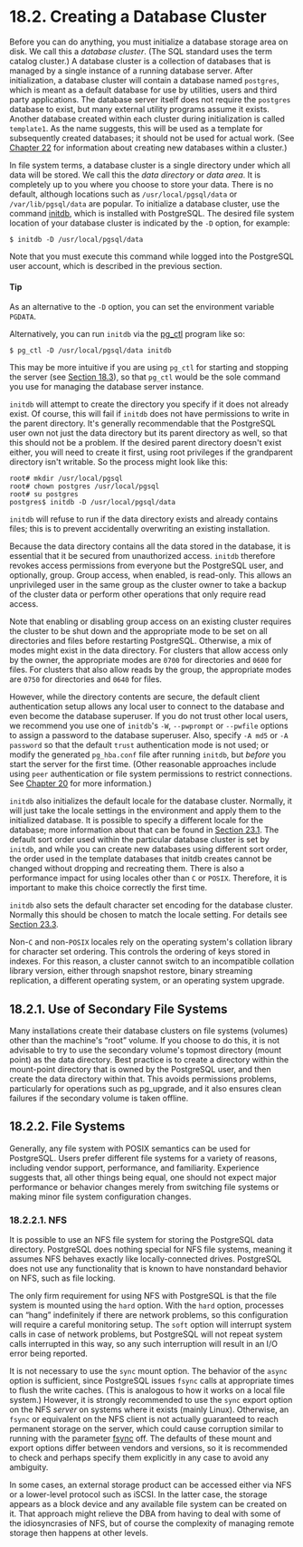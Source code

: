 # 18.2. Creating a Database Cluster

Before you can do anything, you must initialize a database storage area on disk. We call this a _database cluster_. \(The SQL standard uses the term catalog cluster.\) A database cluster is a collection of databases that is managed by a single instance of a running database server. After initialization, a database cluster will contain a database named `postgres`, which is meant as a default database for use by utilities, users and third party applications. The database server itself does not require the `postgres` database to exist, but many external utility programs assume it exists. Another database created within each cluster during initialization is called `template1`. As the name suggests, this will be used as a template for subsequently created databases; it should not be used for actual work. \(See [Chapter 22](https://www.postgresql.org/docs/12/managing-databases.html) for information about creating new databases within a cluster.\)

In file system terms, a database cluster is a single directory under which all data will be stored. We call this the _data directory_ or _data area_. It is completely up to you where you choose to store your data. There is no default, although locations such as `/usr/local/pgsql/data` or `/var/lib/pgsql/data` are popular. To initialize a database cluster, use the command [initdb](https://www.postgresql.org/docs/12/app-initdb.html), which is installed with PostgreSQL. The desired file system location of your database cluster is indicated by the `-D` option, for example:

```text
$ initdb -D /usr/local/pgsql/data
```

Note that you must execute this command while logged into the PostgreSQL user account, which is described in the previous section.

#### Tip

As an alternative to the `-D` option, you can set the environment variable `PGDATA`.

Alternatively, you can run `initdb` via the [pg\_ctl](https://www.postgresql.org/docs/12/app-pg-ctl.html) program like so:

```text
$ pg_ctl -D /usr/local/pgsql/data initdb
```

This may be more intuitive if you are using `pg_ctl` for starting and stopping the server \(see [Section 18.3](https://www.postgresql.org/docs/12/server-start.html)\), so that `pg_ctl` would be the sole command you use for managing the database server instance.

`initdb` will attempt to create the directory you specify if it does not already exist. Of course, this will fail if `initdb` does not have permissions to write in the parent directory. It's generally recommendable that the PostgreSQL user own not just the data directory but its parent directory as well, so that this should not be a problem. If the desired parent directory doesn't exist either, you will need to create it first, using root privileges if the grandparent directory isn't writable. So the process might look like this:

```text
root# mkdir /usr/local/pgsql
root# chown postgres /usr/local/pgsql
root# su postgres
postgres$ initdb -D /usr/local/pgsql/data
```

`initdb` will refuse to run if the data directory exists and already contains files; this is to prevent accidentally overwriting an existing installation.

Because the data directory contains all the data stored in the database, it is essential that it be secured from unauthorized access. `initdb` therefore revokes access permissions from everyone but the PostgreSQL user, and optionally, group. Group access, when enabled, is read-only. This allows an unprivileged user in the same group as the cluster owner to take a backup of the cluster data or perform other operations that only require read access.

Note that enabling or disabling group access on an existing cluster requires the cluster to be shut down and the appropriate mode to be set on all directories and files before restarting PostgreSQL. Otherwise, a mix of modes might exist in the data directory. For clusters that allow access only by the owner, the appropriate modes are `0700` for directories and `0600` for files. For clusters that also allow reads by the group, the appropriate modes are `0750` for directories and `0640` for files.

However, while the directory contents are secure, the default client authentication setup allows any local user to connect to the database and even become the database superuser. If you do not trust other local users, we recommend you use one of `initdb`'s `-W`, `--pwprompt` or `--pwfile` options to assign a password to the database superuser. Also, specify `-A md5` or `-A password` so that the default `trust` authentication mode is not used; or modify the generated `pg_hba.conf` file after running `initdb`, but _before_ you start the server for the first time. \(Other reasonable approaches include using `peer` authentication or file system permissions to restrict connections. See [Chapter 20](https://www.postgresql.org/docs/12/client-authentication.html) for more information.\)

`initdb` also initializes the default locale for the database cluster. Normally, it will just take the locale settings in the environment and apply them to the initialized database. It is possible to specify a different locale for the database; more information about that can be found in [Section 23.1](https://www.postgresql.org/docs/12/locale.html). The default sort order used within the particular database cluster is set by `initdb`, and while you can create new databases using different sort order, the order used in the template databases that initdb creates cannot be changed without dropping and recreating them. There is also a performance impact for using locales other than `C` or `POSIX`. Therefore, it is important to make this choice correctly the first time.

`initdb` also sets the default character set encoding for the database cluster. Normally this should be chosen to match the locale setting. For details see [Section 23.3](https://www.postgresql.org/docs/12/multibyte.html).

Non-`C` and non-`POSIX` locales rely on the operating system's collation library for character set ordering. This controls the ordering of keys stored in indexes. For this reason, a cluster cannot switch to an incompatible collation library version, either through snapshot restore, binary streaming replication, a different operating system, or an operating system upgrade.

## 18.2.1. Use of Secondary File Systems

Many installations create their database clusters on file systems \(volumes\) other than the machine's “root” volume. If you choose to do this, it is not advisable to try to use the secondary volume's topmost directory \(mount point\) as the data directory. Best practice is to create a directory within the mount-point directory that is owned by the PostgreSQL user, and then create the data directory within that. This avoids permissions problems, particularly for operations such as pg\_upgrade, and it also ensures clean failures if the secondary volume is taken offline.

## 18.2.2. File Systems

Generally, any file system with POSIX semantics can be used for PostgreSQL. Users prefer different file systems for a variety of reasons, including vendor support, performance, and familiarity. Experience suggests that, all other things being equal, one should not expect major performance or behavior changes merely from switching file systems or making minor file system configuration changes.

### **18.2.2.1. NFS**

It is possible to use an NFS file system for storing the PostgreSQL data directory. PostgreSQL does nothing special for NFS file systems, meaning it assumes NFS behaves exactly like locally-connected drives. PostgreSQL does not use any functionality that is known to have nonstandard behavior on NFS, such as file locking.

The only firm requirement for using NFS with PostgreSQL is that the file system is mounted using the `hard` option. With the `hard` option, processes can “hang” indefinitely if there are network problems, so this configuration will require a careful monitoring setup. The `soft` option will interrupt system calls in case of network problems, but PostgreSQL will not repeat system calls interrupted in this way, so any such interruption will result in an I/O error being reported.

It is not necessary to use the `sync` mount option. The behavior of the `async` option is sufficient, since PostgreSQL issues `fsync` calls at appropriate times to flush the write caches. \(This is analogous to how it works on a local file system.\) However, it is strongly recommended to use the `sync` export option on the NFS _server_ on systems where it exists \(mainly Linux\). Otherwise, an `fsync` or equivalent on the NFS client is not actually guaranteed to reach permanent storage on the server, which could cause corruption similar to running with the parameter [fsync](https://www.postgresql.org/docs/12/runtime-config-wal.html#GUC-FSYNC) off. The defaults of these mount and export options differ between vendors and versions, so it is recommended to check and perhaps specify them explicitly in any case to avoid any ambiguity.

In some cases, an external storage product can be accessed either via NFS or a lower-level protocol such as iSCSI. In the latter case, the storage appears as a block device and any available file system can be created on it. That approach might relieve the DBA from having to deal with some of the idiosyncrasies of NFS, but of course the complexity of managing remote storage then happens at other levels.

